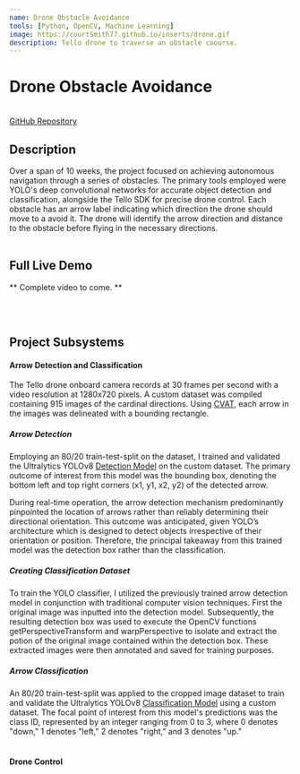 ```yaml
---
name: Drone Obstacle Avoidance
tools: [Python, OpenCV, Machine Learning]
image: https://courtSmith77.github.io/inserts/drone.gif
description: Tello drone to traverse an obstacle coourse.
---
```


# Drone Obstacle Avoidance
<br>
<!-- hyperlink to github -->
<a href="https://github.com/courtSmith77/Drone-Obstacle-Avoidance">GitHub Repository</a>

<!-- <br>
<center><img src="{{ site.url }}{{ site.baseurl }}/inserts/BotROS_Picture.png"/></center>
<br> -->

## Description
Over a span of 10 weeks, the project focused on achieving autonomous navigation through a series of obstacles. The primary tools employed were YOLO's deep convolutional networks for accurate object detection and classification, alongside the Tello SDK for precise drone control. Each obstacle has an arrow label indicating which direction the drone should move to a avoid it. The drone will identify the arrow direction and distance to the obstacle before flying in the necessary directions.
<br>
<br>

## Full Live Demo
** Complete video to come. **

<!-- <center>
    <div style="position: relative; padding-bottom: 28.125%; height:0; overflow: hidden;">
        <video src="https://github.com/courtSmith77/courtSmith77.github.io/assets/144190404/93db4aef-e4eb-40c1-b796-5ee2be089a02" controls style="position: absolute; top:0; left:0; width: 100%; height: 100%;"></video>
    </div>
</center> -->

<br>
<br>

## Project Subsystems

#### Arrow Detection and Classification
The Tello drone onboard camera records at 30 frames per second with a video resolution at 1280x720 pixels. A custom dataset was compiled containing 915 images of the cardinal directions. Using <a href="https://www.cvat.ai/">CVAT</a>, each arrow in the images was delineated with a bounding rectangle.
<br>

##### Arrow Detection
Employing an 80/20 train-test-split on the dataset, I trained and validated the Ultralytics YOLOv8 <a href="https://docs.ultralytics.com/tasks/detect/">Detection Model</a> on the custom dataset. The primary outcome of interest from this model was the bounding box, denoting the bottom left and top right corners (x1, y1, x2, y2) of the detected arrow.
<br>

During real-time operation, the arrow detection mechanism predominantly pinpointed the location of arrows rather than reliably determining their directional orientation. This outcome was anticipated, given YOLO’s architecture which is designed to detect objects irrespective of their orientation or position. Therefore, the principal takeaway from this trained model was the detection box rather than the classification.
<br>

##### Creating Classification Dataset
To train the YOLO classifier, I utilized the previously trained arrow detection model in conjunction with traditional computer vision techniques. First the original image was inputted into the detection model. Subsequently, the resulting detection box was used to execute the OpenCV functions getPerspectiveTransform and warpPerspective to isolate and extract the potion of the original image contained within the detection box. These extracted images were then annotated and saved for training purposes.
<br>

##### Arrow Classification
An 80/20 train-test-split was applied to the cropped image dataset to train and validate the Ultralytics YOLOv8 <a href="https://www.cvat.ai/">Classification Model</a> using a custom dataset. The focal point of interest from this model's predictions was the class ID, represented by an integer ranging from 0 to 3, where 0 denotes "down," 1 denotes "left," 2 denotes "right," and 3 denotes "up." 
<br>
<br>

#### Drone Control


<br>
<br>






